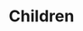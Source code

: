---
title: Children
longTitle: 'Children'
tags:
- gccommon
broaderTerm:
- "[[Infants]]"
relatedTerm:
- "[[Child custody Child development Violence against c]]"
---
